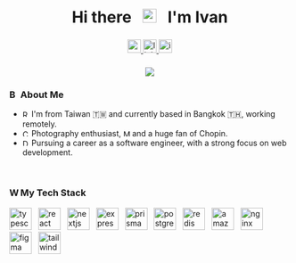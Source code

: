 ###

<!-- Title -->
<div align="center">
    <h1 >
        Hi there
        &nbsp;
        <img src="https://raw.githubusercontent.com/Tarikul-Islam-Anik/Animated-Fluent-Emojis/master/Emojis/Hand%20gestures/Hand%20with%20Fingers%20Splayed%20Light%20Skin%20Tone.png" alt="Hand with Fingers Splayed Light Skin Tone" width="25" height="25" />
        &nbsp;
        I'm Ivan
    </h1>
</div>

###

<!-- Contact -->
<div align="center">
    <a href="mailto:ivancreate1997@gmail.com">
        <img src="https://img.shields.io/static/v1?message=Gmail&logo=gmail&label=&color=D14836&logoColor=white&labelColor=&style=for-the-badge" height="24" alt="gmail logo"  />
    </a>
    <a href="https://www.linkedin.com/in/yiming-liao/" target="_blank">
        <img src="https://img.shields.io/static/v1?message=LinkedIn&logo=linkedin&label=&color=0077B5&logoColor=white&labelColor=&style=for-the-badge" height="24" alt="linkedin logo"  />
    </a>
    <a href="https://www.instagram.com/1van______/" target="_blank">
        <img src="https://img.shields.io/static/v1?message=Instagram&logo=instagram&label=&color=E4405F&logoColor=white&labelColor=&style=for-the-badge" height="24" alt="instagram logo"  />
    </a>
</div>

###

<!-- Visitors -->
<div align="center">
  <img src="https://visitor-badge.laobi.icu/badge?page_id=yiming-liao.yiming-liao&left_color=black&right_color=black"  />
</div>

<!-- About me -->
<div>
    <h3>
        <img src="https://raw.githubusercontent.com/Tarikul-Islam-Anik/Animated-Fluent-Emojis/master/Emojis/Food/Bubble%20Tea.png" alt="Bubble Tea" width="16" height="16" />
        About Me
    </h3>
    <ul>
        <li>
            <img src="https://raw.githubusercontent.com/Tarikul-Islam-Anik/Animated-Fluent-Emojis/master/Emojis/Smilies/Red%20Heart.png" alt="Red Heart" width="12" height="12" />
            I'm from Taiwan 🇹🇼 and currently based in Bangkok 🇹🇭, working remotely.
        </li>
        <li>
            <img src="https://raw.githubusercontent.com/Tarikul-Islam-Anik/Animated-Fluent-Emojis/master/Emojis/Objects/Camera%20with%20Flash.png" alt="Camera with Flash" width="12" height="12" />
            Photography enthusiast,
            <img src="https://raw.githubusercontent.com/Tarikul-Islam-Anik/Animated-Fluent-Emojis/master/Emojis/Objects/Musical%20Keyboard.png" alt="Musical Keyboard" width="12" height="12" />
            and a huge fan of Chopin.
         </li>
        <li>
            <img src="https://raw.githubusercontent.com/Tarikul-Islam-Anik/Animated-Fluent-Emojis/master/Emojis/Objects/Desktop%20Computer.png" alt="Desktop Computer" width="12" height="12" />
            Pursuing a career as a software engineer, with a strong focus on web development.
         </li>
    </ul>

</div>

<br/>

<!-- My tech stack -->
<div>
    <h3 align="left">
        <img src="https://raw.githubusercontent.com/Tarikul-Islam-Anik/Animated-Fluent-Emojis/master/Emojis/Objects/Wrench.png" alt="Wrench" width="16" height="16" />
        My Tech Stack
    </h3>
    <div align="left">
        <img src="https://skillicons.dev/icons?i=ts" height="40" alt="typescript logo"  />
        <img width="4" />
        <img src="https://skillicons.dev/icons?i=react" height="40" alt="react logo"  />
        <img width="4" />
        <img src="https://skillicons.dev/icons?i=nextjs" height="40" alt="nextjs logo"  />
        <img width="4" />
        <img src="https://skillicons.dev/icons?i=express" height="40" alt="express logo"  />
        <img width="4" />
        <img src="https://skillicons.dev/icons?i=prisma" height="40" alt="prisma logo"  />
        <img width="4" />
        <img src="https://skillicons.dev/icons?i=postgres" height="40" alt="postgresql logo"  />
        <img width="4" />
        <img src="https://skillicons.dev/icons?i=redis" height="40" alt="redis logo"  />
        <img width="4" />
        <img src="https://skillicons.dev/icons?i=aws" height="40" alt="amazonwebservices logo"  />
        <img width="4" />
        <img src="https://skillicons.dev/icons?i=nginx" height="40" alt="nginx logo"  />
        <img width="4" />
        <img src="https://skillicons.dev/icons?i=figma" height="40" alt="figma logo"  />
        <img width="4" />
        <img src="https://skillicons.dev/icons?i=tailwind" height="40" alt="tailwindcss logo"  />
    </div>
</div>

<br/>
